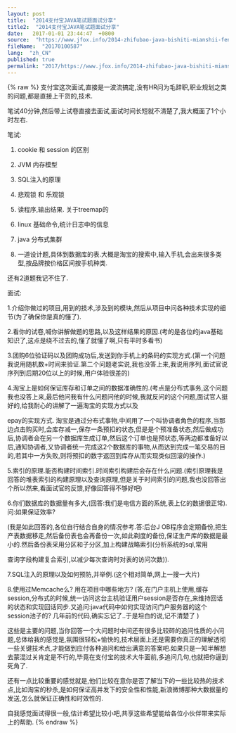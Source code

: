 ```yaml
---
layout: post
title:  "2014支付宝JAVA笔试题面试分享"
title2:  "2014支付宝JAVA笔试题面试分享"
date:   2017-01-01 23:44:47  +0800
source:  "https://www.jfox.info/2014-zhifubao-java-bishiti-mianshii-fen-xiao.html"
fileName:  "20170100587"
lang:  "zh_CN"
published: true
permalink: "2017/https://www.jfox.info/2014-zhifubao-java-bishiti-mianshii-fen-xiao.html"
---
```

{% raw %}
支付宝这次面试,直接是一波流搞定,没有HR问为毛辞职,职业规划之类的问题,都是直接上干货的,技术.

笔试40分钟,然后带上试卷直接去面试,面试时间长短就不清楚了,我大概面了1个小时左右.

笔试:

1. cookie 和 session 的区别

2. JVM 内存模型

3. SQL注入的原理

4. 悲观锁 和 乐观锁

5. 读程序,输出结果. 关于treemap的

6. linux 基础命令,统计日志中的信息

7. java 分布式集群

8. 一道设计题,具体到数据库的表.大概是淘宝的搜索中,输入手机,会出来很多类型,按品牌按价格区间按手机种类.

还有2道题我记不住了.

面试:

1.介绍你做过的项目,用到的技术,涉及到的模块,然后从项目中问各种技术实现的细节(为了确保你是真的懂了).

2.看你的试卷,喊你讲解做题的思路,以及这样结果的原因.(考的是各位的java基础知识了,这点是绕不过去的,懂了就懂了啊,只有平时多看书)

3.团购6位验证码以及团购成功后,发送到你手机上的条码的实现方式.(第一个问题我说用随机数+时间来验证.第二个问题老实说,我也没答上来,我说用序列,面试官说序列到后期20位以上的时候,用户体验很差的)

4.淘宝上是如何保证库存和订单之间的数据准确性的.(考点是分布式事务,这个问题我也没答上来,最后他问我有什么问题问他的时候,我就反问的这个问题,面试官人挺好的,给我耐心的讲解了一遍淘宝的实现方式以及

epay的实现方式. 淘宝是通过分布式事物,中间用了一个叫协调者角色的程序,当那边点击购买时,会库存减一,保存一条预扣的状态,但是是个预准备状态,然后做成功后,协调者会在另一个数据库生成订单,然后这个订单也是预状态,等两边都准备好以后,通知协调者,又协调者统一完成这2个数据库的事物,从而达到完成一笔交易的目的,若其中一方失败,则将预扣的数字返回到库存从而实现类似回滚的操作.)

5.索引的原理.能否构建时间索引.时间索引构建后会存在什么问题.(索引原理我是回答的堆表索引的构建原理以及查询原理,但是关于时间索引的问题,我也没回答出个所以然来,看面试官的反馈,好像回答得不够好吧)

6.你们数据库的数据量有多大,(回答:我们是电信方面的系统,表上亿的数据很正常).问:如果保证效率?

(我是如此回答的,各位自行结合自身的情况参考.答:后台J OB程序会定期备份,把生产表数据移走,然后备份表也会再备份一次,如此剃度的备份,保证生产库的数据是最小的.然后备份表采用分区和子分区,加上构建战略索引(分析系统的sql,常用

查询字段构建复合索引,以减少每次查询时对表的访问次数)).

7.SQL注入的原理以及如何预防,并举例.(这个相对简单,网上一搜一大片)

8.使用过Memcache么? 用在项目中哪些地方? (答,在门户主机上使用,缓存session,分布式的时候,统一访问这台主机验证用户session是否存在,来维持回话的状态和实现回话同步.又追问:java代码中如何实现访问门户服务器的这个session池子的? 几年前的代码,确实忘记了..于是坦白的说,记不清楚了 )

这些是主要的问题,当你回答一个大问题时中间还有很多比较碎的追问性质的小问题,总体给我的感觉是,氛围很轻松+愉快的,技术层面上还是需要你真正的理解透彻一些关键技术点,才能做到应付各种追问和给出满意的答案吧.如果只是一知半解想去蒙混过关肯定是不行的,毕竟在支付宝的技术大牛面前,多追问几句,也就把你逼到死角了.

还有一点比较重要的感觉就是,他们比较在意你是否了解当下的一些比较热的技术点,比如淘宝的秒杀,是如何保证高并发下的安全性和性能,新浪微博那种大数据量的发送,怎么就保证正确性和时效性的.

自我感觉面试得很一般,估计希望比较小吧,共享这些希望能给各位小伙伴带来实际上的帮助.
{% endraw %}
